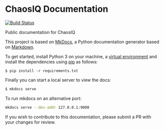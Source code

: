 # ChaosIQ Documentation
[![Build Status](https://travis-ci.com/chaosiq/chaosiq-documentation.svg?branch=master)](https://travis-ci.com/chaosiq/chaosiq-documentation)

Public documentation for ChaosIQ


This project is based on [MkDocs][], a Python documentation generator based on
[Markdown][].

To get started, install Python 3 on your machine, a [virtual environment][venv]
and install the dependencies using [pip][pip] as follows:

```
$ pip install -r requirements.txt
```

[MkDocs]: http://www.mkdocs.org/
[Markdown]: https://daringfireball.net/projects/markdown/syntax
[venv]: https://virtualenv.pypa.io/en/stable/
[pip]: https://pip.pypa.io/en/stable/installing/


Finally you can start a local server to view the docs:

```bash
$ mkdocs serve
```

To run mkdocs on an alternative port:

```bash
mkdocs serve --dev-addr 127.0.0.1:9000
```

If you wish to contribute to this documentation, please submit a PR with your
changes for review.
